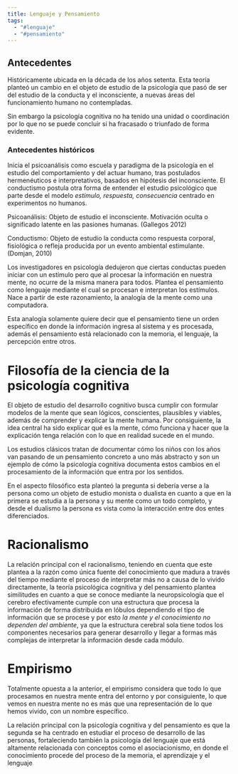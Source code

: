 ```yaml
---
title: Lenguaje y Pensamiento
tags:
  - "#lenguaje"
  - "#pensamiento"
---
```


## Antecedentes

Históricamente ubicada en la década de los años setenta. Esta teoría planteó un cambio en el objeto de estudio de la psicología que pasó de ser del estudio de la conducta y el inconsciente, a nuevas áreas del funcionamiento humano no contempladas. 

Sin embargo la psicología cognitiva no ha tenido una unidad o coordinación por lo que no se puede concluir si ha fracasado o triunfado de forma evidente. 

### Antecedentes históricos

Inicia el psicoanálisis como escuela y paradigma de la psicología en el estudio del comportamiento y del actuar humano, tras postulados hermenéuticos e interpretativos, basados en hipótesis del inconsciente. El conductismo postula otra forma de entender el estudio psicológico que parte desde el modelo _estímulo, respuesta, consecuencia_ centrado en experimentos no humanos.

Psicoanálisis: Objeto de estudio el inconsciente. Motivación oculta o significado latente en las pasiones humanas. (Gallegos 2012)

Conductismo: Objeto de estudio la conducta como respuesta corporal, fisiológica o refleja producida por un evento ambiental estimulante. (Domjan, 2010)

Los investigadores en psicología dedujeron que ciertas conductas pueden iniciar con un estímulo pero que al procesar la información en nuestra mente, no ocurre de la misma manera para todos. Plantea el pensamiento como lenguaje mediante el cual se procesan e interpretan los estímulos. Nace a partir de este razonamiento, la analogía de la mente como una computadora. 

Esta analogía solamente quiere decir que el pensamiento tiene un orden específico en donde la información ingresa al sistema y es procesada, además el pensamiento está relacionado con la memoria, el lenguaje, la percepción entre otros.

# Filosofía de la ciencia de la psicología cognitiva

El objeto de estudio del desarrollo cognitivo busca cumplir con formular modelos de la mente que sean lógicos, conscientes, plausibles y viables, además de comprender y explicar la mente humana. Por consiguiente, la idea central ha sido explicar qué es la mente, cómo funciona y hacer que la explicación tenga relación con lo que en realidad sucede en el mundo.

Los estudios clásicos tratan de documentar cómo los niños con los años van pasando de un pensamiento concreto a uno más abstracto y son un ejemplo de cómo la psicología cognitiva documenta estos cambios en el procesamiento de la información que entra por los sentidos.

En el aspecto filosófico esta planteó la pregunta si debería verse a la persona como un objeto de estudio monista o dualista en cuanto a que en la primera se estudia a la persona y su mente como un todo completo, y desde el dualismo la persona es vista como la interacción entre dos entes diferenciados.

# Racionalismo

La relación principal con el racionalismo, teniendo en cuenta que este plantea a la razón como única fuente del conocimiento que madura a través del tiempo mediante el proceso de interpretar más no a causa de lo vivido directamente, la teoría psicológica cognitiva y del pensamiento plantea similitudes en cuanto a que se conoce mediante la neuropsicología que el cerebro efectivamente cumple con una estructura que procesa la información de forma distribuida en lóbulos dependiendo el tipo de información que se procese y por esto _la mente y el conocimiento no dependen del ambiente_, ya que la estructura cerebral sola tiene todos los componentes necesarios para generar desarrollo y llegar a formas más complejas de interpretar la información desde cada módulo.

# Empirismo

Totalmente opuesta a la anterior, el empirismo considera que todo lo que procesamos en nuestra mente entra del entorno y por consiguiente, lo que vemos en nuestra mente no es más que una representación de lo que hemos vivido, con un nombre específico.

La relación principal con la psicología cognitiva y del pensamiento es que la segunda se ha centrado en estudiar el proceso de desarrollo de las personas, fortaleciendo también la psicología del lenguaje que está altamente relacionada con conceptos como el asociacionismo, en donde el conocimiento procede del proceso de la memoria, el aprendizaje y el lenguaje 






















